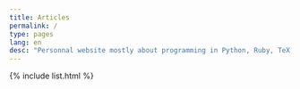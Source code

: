 ```yaml
---
title: Articles
permalink: /
type: pages
lang: en
desc: "Personnal website mostly about programming in Python, Ruby, TeX, R..."
---
```


{% include list.html %}
